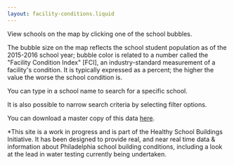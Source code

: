 ```yaml
---
layout: facility-conditions.liquid
---
```


View schools on the map by clicking one of the school bubbles.

The bubble size on the map reflects the school student population as of the 2015-2016 school year;  bubble color is related to a number called the "Facility Condition Index" [FCI], an industry-standard measurement of a facility's condition. It is typically expressed as a percent; the higher the value the worse the school condition is.

You can type in a school name to search for a specific school.

It is also possible to narrow search criteria by selecting filter options.

You can download a master copy of this data <a href="{{site.basedir}}/data/school-conditions.csv">here</a>.

*This site is a work in progress and is part of the Healthy School Buildings Initiative.
It has been designed to provide real, and near real time data & information
about Philadelphia school building conditions, including a look at the
lead in water testing currently being undertaken.
